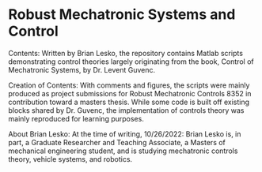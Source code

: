 # Robust Mechatronic Systems and Control

Contents:
Written by Brian Lesko, the repository contains Matlab scripts demonstrating control theories largely originating from 
the book, Control of Mechatronic Systems, by Dr. Levent Guvenc. 

Creation of Contents:
With comments and figures, the scripts were mainly produced as project submissions for Robust Mechatronic Controls 8352 in contribution toward a masters thesis. While some code is built off existing blocks shared by Dr. Guvenc, the implementation of controls theory was mainly reproduced for learning purposes.

About Brian Lesko:
At the time of writing, 10/26/2022: Brian Lesko is, in part, a Graduate Researcher and Teaching Associate, a Masters of mechanical engineering student, and is studying mechatronic controls theory, vehicle systems, and robotics.

